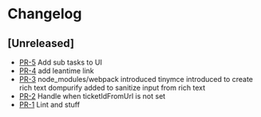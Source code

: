 # Changelog

## [Unreleased]

* [PR-5](https://github.com/ITK-Leantime/leantime-show-ticket/pull/5)
  Add sub tasks to UI
* [PR-4](https://github.com/ITK-Leantime/leantime-show-ticket/pull/4)
  add leantime link
* [PR-3](https://github.com/ITK-Leantime/leantime-show-ticket/pull/3)
  node_modules/webpack introduced
  tinymce introduced to create rich text
  dompurify added to sanitize input from rich text
* [PR-2](https://github.com/ITK-Leantime/leantime-show-ticket/pull/2)
  Handle when ticketIdFromUrl is not set
* [PR-1](https://github.com/ITK-Leantime/leantime-show-ticket/pull/1)
  Lint and stuff
